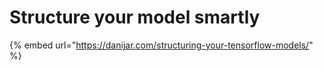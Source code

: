 # Structure your model smartly

{% embed url="https://danijar.com/structuring-your-tensorflow-models/" %}

